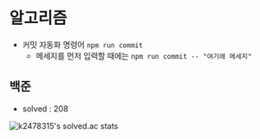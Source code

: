 # 알고리즘

- 커밋 자동화 명령어 `npm run commit`
  - 메세지를 먼저 입력할 때에는 `npm run commit -- "여기에 메세지"`

## 백준

- solved : 208

![k2478315's solved.ac stats](https://github-readme-solvedac.hyp3rflow.vercel.app/api/?handle=k2478315)
